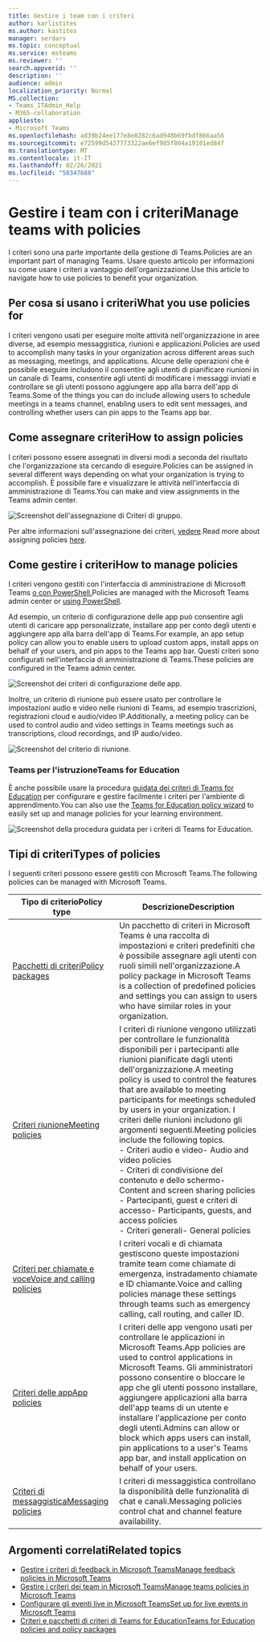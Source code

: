 ```yaml
---
title: Gestire i team con i criteri
author: karlistites
ms.author: kastites
manager: serdars
ms.topic: conceptual
ms.service: msteams
ms.reviewer: ''
search.appverid: ''
description: ''
audience: admin
localization_priority: Normal
MS.collection:
- Teams_ITAdmin_Help
- M365-collaboration
appliesto:
- Microsoft Teams
ms.openlocfilehash: ad39b24ee177e8e8282c6ad948b69fbdf866aa56
ms.sourcegitcommit: e72599d5437773322ae6ef985f804a19101ed84f
ms.translationtype: MT
ms.contentlocale: it-IT
ms.lasthandoff: 02/26/2021
ms.locfileid: "50347688"
---
```

# <a name="manage-teams-with-policies"></a><span data-ttu-id="5f78b-102">Gestire i team con i criteri</span><span class="sxs-lookup"><span data-stu-id="5f78b-102">Manage teams with policies</span></span>

<span data-ttu-id="5f78b-103">I criteri sono una parte importante della gestione di Teams.</span><span class="sxs-lookup"><span data-stu-id="5f78b-103">Policies are an important part of managing Teams.</span></span> <span data-ttu-id="5f78b-104">Usare questo articolo per informazioni su come usare i criteri a vantaggio dell'organizzazione.</span><span class="sxs-lookup"><span data-stu-id="5f78b-104">Use this article to navigate how to use policies to benefit your organization.</span></span>

## <a name="what-you-use-policies-for"></a><span data-ttu-id="5f78b-105">Per cosa si usano i criteri</span><span class="sxs-lookup"><span data-stu-id="5f78b-105">What you use policies for</span></span>

<span data-ttu-id="5f78b-106">I criteri vengono usati per eseguire molte attività nell'organizzazione in aree diverse, ad esempio messaggistica, riunioni e applicazioni.</span><span class="sxs-lookup"><span data-stu-id="5f78b-106">Policies are used to accomplish many tasks in your organization across different areas such as messaging, meetings, and applications.</span></span> <span data-ttu-id="5f78b-107">Alcune delle operazioni che è possibile eseguire includono il consentire agli utenti di pianificare riunioni in un canale di Teams, consentire agli utenti di modificare i messaggi inviati e controllare se gli utenti possono aggiungere app alla barra dell'app di Teams.</span><span class="sxs-lookup"><span data-stu-id="5f78b-107">Some of the things you can do include allowing users to schedule meetings in a teams channel, enabling users to edit sent messages, and controlling whether users can pin apps to the Teams app bar.</span></span>

## <a name="how-to-assign-policies"></a><span data-ttu-id="5f78b-108">Come assegnare criteri</span><span class="sxs-lookup"><span data-stu-id="5f78b-108">How to assign policies</span></span>

<span data-ttu-id="5f78b-109">I criteri possono essere assegnati in diversi modi a seconda del risultato che l'organizzazione sta cercando di eseguire.</span><span class="sxs-lookup"><span data-stu-id="5f78b-109">Policies can be assigned in several different ways depending on what your organization is trying to accomplish.</span></span> <span data-ttu-id="5f78b-110">È possibile fare e visualizzare le attività nell'interfaccia di amministrazione di Teams.</span><span class="sxs-lookup"><span data-stu-id="5f78b-110">You can make and view assignments in the Teams admin center.</span></span>

![Screenshot dell'assegnazione di Criteri di gruppo.](media/group-policy-assignment.png)

<span data-ttu-id="5f78b-112">Per altre informazioni sull'assegnazione dei criteri, [vedere](assign-policies.md).</span><span class="sxs-lookup"><span data-stu-id="5f78b-112">Read more about assigning policies [here](assign-policies.md).</span></span>

## <a name="how-to-manage-policies"></a><span data-ttu-id="5f78b-113">Come gestire i criteri</span><span class="sxs-lookup"><span data-stu-id="5f78b-113">How to manage policies</span></span>

<span data-ttu-id="5f78b-114">I criteri vengono gestiti con l'interfaccia di amministrazione di Microsoft Teams [o con PowerShell.](https://docs.microsoft.com/microsoftteams/teams-powershell-managing-teams#manage-policies-via-powershell)</span><span class="sxs-lookup"><span data-stu-id="5f78b-114">Policies are managed with the Microsoft Teams admin center or [using PowerShell](https://docs.microsoft.com/microsoftteams/teams-powershell-managing-teams#manage-policies-via-powershell).</span></span>

<span data-ttu-id="5f78b-115">Ad esempio, un criterio di configurazione delle app può consentire agli utenti di caricare app personalizzate, installare app per conto degli utenti e aggiungere app alla barra dell'app di Teams.</span><span class="sxs-lookup"><span data-stu-id="5f78b-115">For example, an app setup policy can allow you to enable users to upload custom apps, install apps on behalf of your users, and pin apps to the Teams app bar.</span></span> <span data-ttu-id="5f78b-116">Questi criteri sono configurati nell'interfaccia di amministrazione di Teams.</span><span class="sxs-lookup"><span data-stu-id="5f78b-116">These policies are configured in the Teams admin center.</span></span>

![Screenshot dei criteri di configurazione delle app.](media/app-setup-policy.png)

<span data-ttu-id="5f78b-118">Inoltre, un criterio di riunione può essere usato per controllare le impostazioni audio e video nelle riunioni di Teams, ad esempio trascrizioni, registrazioni cloud e audio/video IP.</span><span class="sxs-lookup"><span data-stu-id="5f78b-118">Additionally, a meeting policy can be used to control audio and video settings in Teams meetings such as transcriptions, cloud recordings, and IP audio/video.</span></span>

![Screenshot del criterio di riunione.](media/engineering-meeting-policy.png)

### <a name="teams-for-education"></a><span data-ttu-id="5f78b-120">Teams per l'istruzione</span><span class="sxs-lookup"><span data-stu-id="5f78b-120">Teams for Education</span></span>

<span data-ttu-id="5f78b-121">È anche possibile usare la procedura [guidata dei criteri di Teams for Education](easy-policy-setup-edu.md) per configurare e gestire facilmente i criteri per l'ambiente di apprendimento.</span><span class="sxs-lookup"><span data-stu-id="5f78b-121">You can also use the [Teams for Education policy wizard](easy-policy-setup-edu.md) to easily set up and manage policies for your learning environment.</span></span>

![Screenshot della procedura guidata per i criteri di Teams for Education.](media/easy-policy-setup-quick-setup.png)

## <a name="types-of-policies"></a><span data-ttu-id="5f78b-123">Tipi di criteri</span><span class="sxs-lookup"><span data-stu-id="5f78b-123">Types of policies</span></span>

<span data-ttu-id="5f78b-124">I seguenti criteri possono essere gestiti con Microsoft Teams.</span><span class="sxs-lookup"><span data-stu-id="5f78b-124">The following policies can be managed with Microsoft Teams.</span></span>

<span data-ttu-id="5f78b-125">Tipo di criterio</span><span class="sxs-lookup"><span data-stu-id="5f78b-125">Policy type</span></span> | <span data-ttu-id="5f78b-126">Descrizione</span><span class="sxs-lookup"><span data-stu-id="5f78b-126">Description</span></span>
------------|------------
[<span data-ttu-id="5f78b-127">Pacchetti di criteri</span><span class="sxs-lookup"><span data-stu-id="5f78b-127">Policy packages</span></span>](manage-policy-packages.md) | <span data-ttu-id="5f78b-128">Un pacchetto di criteri in Microsoft Teams è una raccolta di impostazioni e criteri predefiniti che è possibile assegnare agli utenti con ruoli simili nell'organizzazione.</span><span class="sxs-lookup"><span data-stu-id="5f78b-128">A policy package in Microsoft Teams is a collection of predefined policies and settings you can assign to users who have similar roles in your organization.</span></span>
[<span data-ttu-id="5f78b-129">Criteri riunione</span><span class="sxs-lookup"><span data-stu-id="5f78b-129">Meeting policies</span></span>](meeting-policies-in-teams.md) | <span data-ttu-id="5f78b-130">I criteri di riunione vengono utilizzati per controllare le funzionalità disponibili per i partecipanti alle riunioni pianificate dagli utenti dell'organizzazione.</span><span class="sxs-lookup"><span data-stu-id="5f78b-130">A meeting policy is used to control the features that are available to meeting participants for meetings scheduled by users in your organization.</span></span> <span data-ttu-id="5f78b-131">I criteri delle riunioni includono gli argomenti seguenti.</span><span class="sxs-lookup"><span data-stu-id="5f78b-131">Meeting policies include the following topics.</span></span><br> <span data-ttu-id="5f78b-132">- Criteri audio e video</span><span class="sxs-lookup"><span data-stu-id="5f78b-132">- Audio and video policies</span></span><br> <span data-ttu-id="5f78b-133">- Criteri di condivisione del contenuto e dello schermo</span><span class="sxs-lookup"><span data-stu-id="5f78b-133">- Content and screen sharing policies</span></span><br> <span data-ttu-id="5f78b-134">- Partecipanti, guest e criteri di accesso</span><span class="sxs-lookup"><span data-stu-id="5f78b-134">- Participants, guests, and access policies</span></span><br> <span data-ttu-id="5f78b-135">- Criteri generali</span><span class="sxs-lookup"><span data-stu-id="5f78b-135">- General policies</span></span>
[<span data-ttu-id="5f78b-136">Criteri per chiamate e voce</span><span class="sxs-lookup"><span data-stu-id="5f78b-136">Voice and calling policies</span></span>](voice-and-calling-policies.md)| <span data-ttu-id="5f78b-137">I criteri vocali e di chiamata gestiscono queste impostazioni tramite team come chiamate di emergenza, instradamento chiamate e ID chiamante.</span><span class="sxs-lookup"><span data-stu-id="5f78b-137">Voice and calling policies manage these settings through teams such as emergency calling, call routing, and caller ID.</span></span>
[<span data-ttu-id="5f78b-138">Criteri delle app</span><span class="sxs-lookup"><span data-stu-id="5f78b-138">App policies</span></span>](app-policies.md)| <span data-ttu-id="5f78b-139">I criteri delle app vengono usati per controllare le applicazioni in Microsoft Teams.</span><span class="sxs-lookup"><span data-stu-id="5f78b-139">App policies are used to control applications in Microsoft Teams.</span></span> <span data-ttu-id="5f78b-140">Gli amministratori possono consentire o bloccare le app che gli utenti possono installare, aggiungere applicazioni alla barra dell'app teams di un utente e installare l'applicazione per conto degli utenti.</span><span class="sxs-lookup"><span data-stu-id="5f78b-140">Admins can allow or block which apps users can install, pin applications to a user's Teams app bar, and install application on behalf of your users.</span></span>
[<span data-ttu-id="5f78b-141">Criteri di messaggistica</span><span class="sxs-lookup"><span data-stu-id="5f78b-141">Messaging policies</span></span>](messaging-policies-in-teams.md)| <span data-ttu-id="5f78b-142">I criteri di messaggistica controllano la disponibilità delle funzionalità di chat e canali.</span><span class="sxs-lookup"><span data-stu-id="5f78b-142">Messaging policies control chat and channel feature availability.</span></span>

## <a name="related-topics"></a><span data-ttu-id="5f78b-143">Argomenti correlati</span><span class="sxs-lookup"><span data-stu-id="5f78b-143">Related topics</span></span>

* [<span data-ttu-id="5f78b-144">Gestire i criteri di feedback in Microsoft Teams</span><span class="sxs-lookup"><span data-stu-id="5f78b-144">Manage feedback policies in Microsoft Teams</span></span>](manage-feedback-policies-in-teams.md)
* [<span data-ttu-id="5f78b-145">Gestire i criteri dei team in Microsoft Teams</span><span class="sxs-lookup"><span data-stu-id="5f78b-145">Manage teams policies in Microsoft Teams</span></span>](teams-policies.md)
* [<span data-ttu-id="5f78b-146">Configurare gli eventi live in Microsoft Teams</span><span class="sxs-lookup"><span data-stu-id="5f78b-146">Set up for live events in Microsoft Teams</span></span>](teams-live-events/set-up-for-teams-live-events.md)
* [<span data-ttu-id="5f78b-147">Criteri e pacchetti di criteri di Teams for Education</span><span class="sxs-lookup"><span data-stu-id="5f78b-147">Teams for Education policies and policy packages</span></span>](policy-packages-edu.md)
